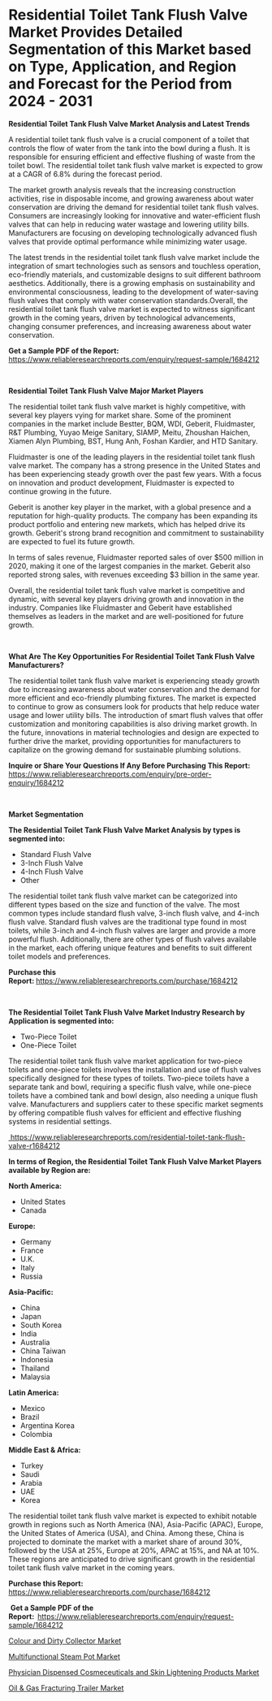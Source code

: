 <p><h1>Residential Toilet Tank Flush Valve Market Provides Detailed Segmentation of this Market based on Type, Application, and Region and Forecast for the Period from 2024 - 2031</h1></p><p><strong>Residential Toilet Tank Flush Valve Market Analysis and Latest Trends</strong></p>
<p><p>A residential toilet tank flush valve is a crucial component of a toilet that controls the flow of water from the tank into the bowl during a flush. It is responsible for ensuring efficient and effective flushing of waste from the toilet bowl. The residential toilet tank flush valve market is expected to grow at a CAGR of 6.8% during the forecast period.</p><p>The market growth analysis reveals that the increasing construction activities, rise in disposable income, and growing awareness about water conservation are driving the demand for residential toilet tank flush valves. Consumers are increasingly looking for innovative and water-efficient flush valves that can help in reducing water wastage and lowering utility bills. Manufacturers are focusing on developing technologically advanced flush valves that provide optimal performance while minimizing water usage.</p><p>The latest trends in the residential toilet tank flush valve market include the integration of smart technologies such as sensors and touchless operation, eco-friendly materials, and customizable designs to suit different bathroom aesthetics. Additionally, there is a growing emphasis on sustainability and environmental consciousness, leading to the development of water-saving flush valves that comply with water conservation standards.Overall, the residential toilet tank flush valve market is expected to witness significant growth in the coming years, driven by technological advancements, changing consumer preferences, and increasing awareness about water conservation.</p></p>
<p><strong>Get a Sample PDF of the Report:&nbsp;</strong> <a href="https://www.reliableresearchreports.com/enquiry/request-sample/1684212">https://www.reliableresearchreports.com/enquiry/request-sample/1684212</a></p>
<p>&nbsp;</p>
<p><strong>Residential Toilet Tank Flush Valve Major Market Players</strong></p>
<p><p>The residential toilet tank flush valve market is highly competitive, with several key players vying for market share. Some of the prominent companies in the market include Bestter, BQM, WDI, Geberit, Fluidmaster, R&T Plumbing, Yuyao Meige Sanitary, SIAMP, Meitu, Zhoushan Haichen, Xiamen Alyn Plumbing, BST, Hung Anh, Foshan Kardier, and HTD Sanitary.</p><p>Fluidmaster is one of the leading players in the residential toilet tank flush valve market. The company has a strong presence in the United States and has been experiencing steady growth over the past few years. With a focus on innovation and product development, Fluidmaster is expected to continue growing in the future.</p><p>Geberit is another key player in the market, with a global presence and a reputation for high-quality products. The company has been expanding its product portfolio and entering new markets, which has helped drive its growth. Geberit's strong brand recognition and commitment to sustainability are expected to fuel its future growth.</p><p>In terms of sales revenue, Fluidmaster reported sales of over $500 million in 2020, making it one of the largest companies in the market. Geberit also reported strong sales, with revenues exceeding $3 billion in the same year.</p><p>Overall, the residential toilet tank flush valve market is competitive and dynamic, with several key players driving growth and innovation in the industry. Companies like Fluidmaster and Geberit have established themselves as leaders in the market and are well-positioned for future growth.</p></p>
<p>&nbsp;</p>
<p><strong>What Are The Key Opportunities For Residential Toilet Tank Flush Valve Manufacturers?</strong></p>
<p><p>The residential toilet tank flush valve market is experiencing steady growth due to increasing awareness about water conservation and the demand for more efficient and eco-friendly plumbing fixtures. The market is expected to continue to grow as consumers look for products that help reduce water usage and lower utility bills. The introduction of smart flush valves that offer customization and monitoring capabilities is also driving market growth. In the future, innovations in material technologies and design are expected to further drive the market, providing opportunities for manufacturers to capitalize on the growing demand for sustainable plumbing solutions.</p></p>
<p><strong>Inquire or Share Your Questions If Any Before Purchasing This Report:</strong> <a href="https://www.reliableresearchreports.com/enquiry/pre-order-enquiry/1684212">https://www.reliableresearchreports.com/enquiry/pre-order-enquiry/1684212</a></p>
<p>&nbsp;</p>
<p><strong>Market Segmentation</strong></p>
<p><strong>The Residential Toilet Tank Flush Valve Market Analysis by types is segmented into:</strong></p>
<p><ul><li>Standard Flush Valve</li><li>3-Inch Flush Valve</li><li>4-Inch Flush Valve</li><li>Other</li></ul></p>
<p><p>The residential toilet tank flush valve market can be categorized into different types based on the size and function of the valve. The most common types include standard flush valve, 3-inch flush valve, and 4-inch flush valve. Standard flush valves are the traditional type found in most toilets, while 3-inch and 4-inch flush valves are larger and provide a more powerful flush. Additionally, there are other types of flush valves available in the market, each offering unique features and benefits to suit different toilet models and preferences.</p></p>
<p><strong>Purchase this Report:&nbsp;</strong><a href="https://www.reliableresearchreports.com/purchase/1684212">https://www.reliableresearchreports.com/purchase/1684212</a></p>
<p>&nbsp;</p>
<p><strong>The Residential Toilet Tank Flush Valve Market Industry Research by Application is segmented into:</strong></p>
<p><ul><li>Two-Piece Toilet</li><li>One-Piece Toilet</li></ul></p>
<p><p>The residential toilet tank flush valve market application for two-piece toilets and one-piece toilets involves the installation and use of flush valves specifically designed for these types of toilets. Two-piece toilets have a separate tank and bowl, requiring a specific flush valve, while one-piece toilets have a combined tank and bowl design, also needing a unique flush valve. Manufacturers and suppliers cater to these specific market segments by offering compatible flush valves for efficient and effective flushing systems in residential settings.</p></p>
<p><a href="https://www.reliableresearchreports.com/residential-toilet-tank-flush-valve-r1684212">&nbsp;https://www.reliableresearchreports.com/residential-toilet-tank-flush-valve-r1684212</a></p>
<p><strong>In terms of Region, the Residential Toilet Tank Flush Valve Market Players available by Region are:</strong></p>
<p>
    <p> <strong> North America: </strong>
        <ul>
            <li>United States</li>
            <li>Canada</li>
        </ul>
        </p> 
    <p> <strong> Europe: </strong>
        <ul>
            <li>Germany</li>
            <li>France</li>
            <li>U.K.</li>
            <li>Italy</li>
            <li>Russia</li>
        </ul>
        </p> 
    <p> <strong> Asia-Pacific: </strong>
        <ul>
            <li>China</li>
            <li>Japan</li>
            <li>South Korea</li>
            <li>India</li>
            <li>Australia</li>
            <li>China Taiwan</li>
            <li>Indonesia</li>
            <li>Thailand</li>
            <li>Malaysia</li>
        </ul>
        </p> 
    <p> <strong> Latin America: </strong>
        <ul>
            <li>Mexico</li>
            <li>Brazil</li>
            <li>Argentina Korea</li>
            <li>Colombia</li>
        </ul>
        </p> 
    <p> <strong> Middle East & Africa: </strong>
        <ul>
            <li>Turkey</li>
            <li>Saudi</li>
            <li>Arabia</li>
            <li>UAE</li>
            <li>Korea</li>
        </ul>
    </p>
    </p>
<p><p>The residential toilet tank flush valve market is expected to exhibit notable growth in regions such as North America (NA), Asia-Pacific (APAC), Europe, the United States of America (USA), and China. Among these, China is projected to dominate the market with a market share of around 30%, followed by the USA at 25%, Europe at 20%, APAC at 15%, and NA at 10%. These regions are anticipated to drive significant growth in the residential toilet tank flush valve market in the coming years.</p></p>
<p><strong>Purchase this Report: </strong><a href="https://www.reliableresearchreports.com/purchase/1684212">https://www.reliableresearchreports.com/purchase/1684212</a></p>
<p>&nbsp;<strong>Get a Sample PDF of the Report:&nbsp;&nbsp;</strong><a href="https://www.reliableresearchreports.com/enquiry/request-sample/1684212">https://www.reliableresearchreports.com/enquiry/request-sample/1684212</a></p>
<p><strong></strong></p>
<p><p><a href="https://github.com/erickahgreen002024/Market-Research-Report-List-1/blob/main/colour-and-dirty-collector-market.md">Colour and Dirty Collector Market</a></p><p><a href="https://github.com/violawzepeda0462024/Market-Research-Report-List-1/blob/main/multifunctional-steam-pot-market.md">Multifunctional Steam Pot Market</a></p><p><a href="https://medium.com/@alexander.bell98078/physician-dispensed-cosmeceuticals-and-skin-lightening-products-market-research-report-market-8d59e7c8f4ad">Physician Dispensed Cosmeceuticals and Skin Lightening Products Market</a></p><p><a href="https://medium.com/@kathleenjacksond65/oil-gas-fracturing-trailer-market-market-segmentation-geographical-regions-and-market-forcast-afd79531554f">Oil & Gas Fracturing Trailer Market</a></p></p>